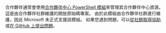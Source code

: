 合作夥伴通常會使用[合作夥伴中心 PowerShell 模組](https://github.com/microsoft/partner-center-powershell/)來管理其合作夥伴中心資源。 這是由合作夥伴社群維護的開放原始碼專案。 由於此模組由合作夥伴社群進行維護，因此 Microsoft 未正式支援該模組。 如果您遇到問題，可以[從社群取得協助](https://stackoverflow.com/questions/tagged/partner+center)或[在 GitHub 上提出問題](https://github.com/microsoft/partner-center-powershell/issues)。